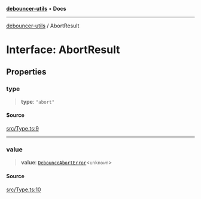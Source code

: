 [**debouncer-utils**](../README.md) • **Docs**

***

[debouncer-utils](../README.md) / AbortResult

# Interface: AbortResult

## Properties

### type

> **type**: `"abort"`

#### Source

[src/Type.ts:9](https://github.com/CaioOliveira793/debouncer-utils/blob/0e92308b2a5ad95ff3e77bc26245f15699f57079/src/Type.ts#L9)

***

### value

> **value**: [`DebounceAbortError`](../classes/DebounceAbortError.md)\<`unknown`\>

#### Source

[src/Type.ts:10](https://github.com/CaioOliveira793/debouncer-utils/blob/0e92308b2a5ad95ff3e77bc26245f15699f57079/src/Type.ts#L10)
